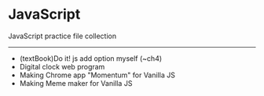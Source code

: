 # JavaScript
JavaScript practice file collection

--------------------------------

- (textBook)Do it! js add option myself (~ch4)
- Digital clock web program
- Making Chrome app "Momentum" for Vanilla JS
- Making Meme maker for Vanilla JS
